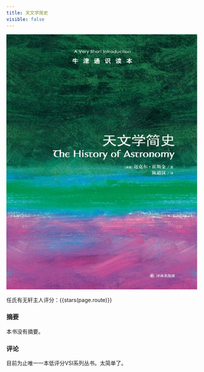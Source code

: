 ```yaml
---
title: 天文学简史
visible: false
---
```


![](./017.jpg)

任氏有无轩主人评分：{{stars(page.route)}}

### 摘要

本书没有摘要。

### 评论

目前为止唯一一本低评分VSI系列丛书。太简单了。